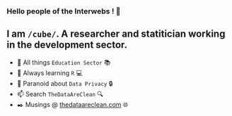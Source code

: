 ### Hello people of the Interwebs ! 👋

## I am  `/cube/`. A researcher and statitician working in the development sector.

- :telescope: All things `Education Sector` :books:
- :seedling: Always learning `R` :computer:
- :thought_balloon: Paranoid about `Data Privacy` :lock:
- :mailbox: Search `TheDataAreClean` :mag:
- :black_nib: Musings @ [thedataareclean.com](https://thedataareclean.com/) :globe_with_meridians:


<!--
**TheDataAreClean/TheDataAreClean** is a ✨ _special_ ✨ repository because its `README.md` (this file) appears on your GitHub profile.

Here are some ideas to get you started:

- 🔭 I’m currently working on ...
- 🌱 I’m currently learning ...
- 👯 I’m looking to collaborate on ...
- 🤔 I’m looking for help with ...
- 💬 Ask me about ...
- 📫 How to reach me: ...
- 😄 Pronouns: ...
- ⚡ Fun fact: ...
-->
